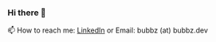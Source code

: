 ### Hi there 👋

📫 How to reach me: <a target="_blank" href="https://www.linkedin.com/in/cwblount/">LinkedIn</a> or Email: bubbz (at) bubbz.dev
